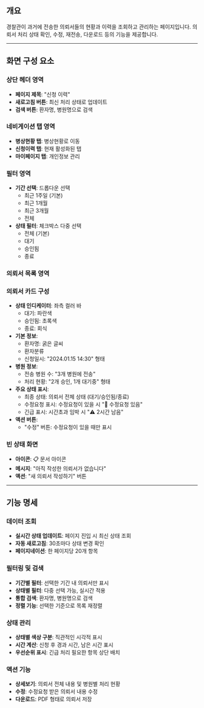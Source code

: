 ## 개요

경찰관이 과거에 전송한 의뢰서들의 현황과 이력을 조회하고 관리하는 페이지입니다. 의뢰서 처리 상태 확인, 수정, 재전송, 다운로드 등의 기능을 제공합니다.

---

## 화면 구성 요소

### 상단 헤더 영역

- **페이지 제목**: "신청 이력"
- **새로고침 버튼**: 최신 처리 상태로 업데이트
- **검색 버튼**: 환자명, 병원명으로 검색

### 네비게이션 탭 영역

- **병상현황 탭**: 병상현황로 이동
- **신청이력 탭**: 현재 활성화된 탭
- **마이페이지 탭**: 개인정보 관리

### 필터 영역

- **기간 선택**: 드롭다운 선택
    - 최근 1주일 (기본)
    - 최근 1개월
    - 최근 3개월
    - 전체
- **상태 필터**: 체크박스 다중 선택
    - 전체 (기본)
    - 대기
    - 승인됨
    - 종료

### 의뢰서 목록 영역

### 의뢰서 카드 구성

- **상태 인디케이터**: 좌측 컬러 바
    - 대기: 파란색
    - 승인됨: 초록색
    - 종료: 회식
- **기본 정보**:
    - 환자명: 굵은 글씨
    - 환자분류
    - 신청일시: "2024.01.15 14:30" 형태
- **병원 정보**:
    - 전송 병원 수: "3개 병원에 전송"
    - 처리 현황: "2개 승인, 1개 대기중" 형태
- **주요 상태 표시**:
    - 최종 상태: 의뢰서 전체 상태 (대기/승인됨/종료)
    - 수정요청 표시: 수정요청이 있을 시 "📝 수정요청 있음"
    - 긴급 표시: 시간초과 임박 시 "⚠️ 2시간 남음"
- **액션 버튼**:
    - "수정" 버튼: 수정요청이 있을 때만 표시

### 빈 상태 화면

- **아이콘**: 📋 문서 아이콘
- **메시지**: "아직 작성한 의뢰서가 없습니다"
- **액션**: "새 의뢰서 작성하기" 버튼

---

## 기능 명세

### 데이터 조회

- **실시간 상태 업데이트**: 페이지 진입 시 최신 상태 조회
- **자동 새로고침**: 30초마다 상태 변경 확인
- **페이지네이션**: 한 페이지당 20개 항목

### 필터링 및 검색

- **기간별 필터**: 선택한 기간 내 의뢰서만 표시
- **상태별 필터**: 다중 선택 가능, 실시간 적용
- **통합 검색**: 환자명, 병원명으로 검색
- **정렬 기능**: 선택한 기준으로 목록 재정렬

### 상태 관리

- **상태별 색상 구분**: 직관적인 시각적 표시
- **시간 계산**: 신청 후 경과 시간, 남은 시간 표시
- **우선순위 표시**: 긴급 처리 필요한 항목 상단 배치

### 액션 기능

- **상세보기**: 의뢰서 전체 내용 및 병원별 처리 현황
- **수정**: 수정요청 받은 의뢰서 내용 수정
- **다운로드**: PDF 형태로 의뢰서 저장